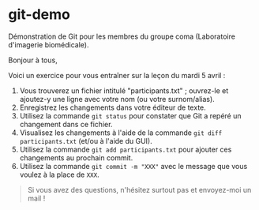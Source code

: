 # git-demo
Démonstration de Git pour les membres du groupe coma (Laboratoire d'imagerie biomédicale).

Bonjour à tous,

Voici un exercice pour vous entraîner sur la leçon du mardi 5 avril :

1. Vous trouverez un fichier intitulé "participants.txt" ; ouvrez-le et ajoutez-y une ligne avec votre nom (ou votre surnom/alias).
2. Enregistrez les changements dans votre éditeur de texte.
3. Utilisez la commande `git status` pour constater que Git a repéré un changement dans ce fichier.
4. Visualisez les changements à l'aide de la commande `git diff participants.txt` (et/ou à l'aide du GUI).
5. Utilisez la commande `git add participants.txt` pour ajouter ces changements au prochain commit.
6. Utilisez la commande `git commit -m "XXX"` avec le message que vous voulez à la place de `XXX`.

> Si vous avez des questions, n'hésitez surtout pas et envoyez-moi un mail !


